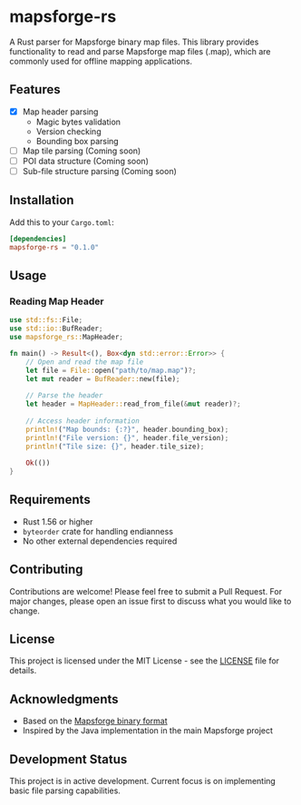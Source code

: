 # mapsforge-rs

A Rust parser for Mapsforge binary map files. This library provides functionality to read and parse Mapsforge map files (.map), which are commonly used for offline mapping applications.

## Features

- [x] Map header parsing
  - Magic bytes validation
  - Version checking
  - Bounding box parsing
- [ ] Map tile parsing (Coming soon)
- [ ] POI data structure (Coming soon)
- [ ] Sub-file structure parsing (Coming soon)

## Installation

Add this to your `Cargo.toml`:

```toml
[dependencies]
mapsforge-rs = "0.1.0"
```

## Usage

### Reading Map Header

```rust
use std::fs::File;
use std::io::BufReader;
use mapsforge_rs::MapHeader;

fn main() -> Result<(), Box<dyn std::error::Error>> {
    // Open and read the map file
    let file = File::open("path/to/map.map")?;
    let mut reader = BufReader::new(file);
    
    // Parse the header
    let header = MapHeader::read_from_file(&mut reader)?;
    
    // Access header information
    println!("Map bounds: {:?}", header.bounding_box);
    println!("File version: {}", header.file_version);
    println!("Tile size: {}", header.tile_size);
    
    Ok(())
}
```



## Requirements

- Rust 1.56 or higher
- `byteorder` crate for handling endianness
- No other external dependencies required

## Contributing

Contributions are welcome! Please feel free to submit a Pull Request. For major changes, please open an issue first to discuss what you would like to change.

## License

This project is licensed under the MIT License - see the [LICENSE](LICENSE) file for details.

## Acknowledgments

- Based on the [Mapsforge binary format](https://github.com/mapsforge/mapsforge/blob/master/docs/Specification-Binary-Map-File.md)
- Inspired by the Java implementation in the main Mapsforge project

## Development Status

This project is in active development. Current focus is on implementing basic file parsing capabilities.